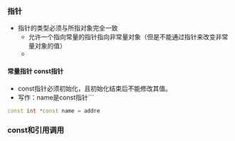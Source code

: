 ### 指针
- 指针的类型必须与所指对象完全一致
	- 允许一个指向常量的指针指向非常量对象（但是不能通过指针来改变非常量对象的值）
	- 
#### 常量指针 const指针
- const指针必须初始化，且初始化结束后不能修改其值。
- 写作：name是const指针```
```cpp
const int *const name = addre
```
### const和引用调用

